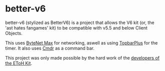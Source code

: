 # better-v6
better-v6 (stylized as BetterV6) is a project that allows the V6 kit (or, the 'ast hates fangames' kit) to be compatible with v5.5 and below Client Objects.

This uses [ByteNet Max](https://devforum.roblox.com/t/bytenet-max-upgraded-networking-library-w-buffer-serialisation-strict-luau-and-remotefunction-support-v021/3268469) for networking, aswell as using [TopbarPlus](https://devforum.roblox.com/t/topbarplus-v331-construct-topbar-icons-with-ease-customise-them-with-themes-dropdowns-captions-labels-and-more/1017485) for the timer. It also uses [Cmdr](https://devforum.roblox.com/t/cmdr-a-fully-extensible-and-type-safe-command-console-for-roblox-developers/182815) as a command bar.

This project was only made possible by the hard work of the [developers of the EToH Kit](https://github.com/etohgame/kit/graphs/contributors).